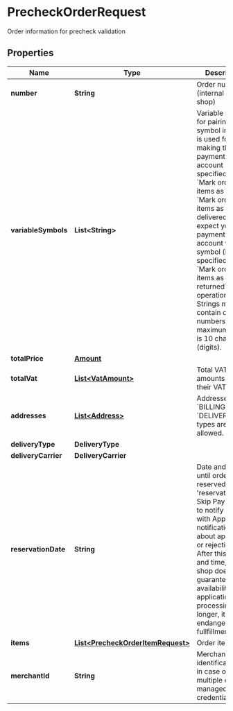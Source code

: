 

# PrecheckOrderRequest

Order information for precheck validation

## Properties

| Name | Type | Description | Notes |
|------------ | ------------- | ------------- | -------------|
|**number** | **String** | Order number (internal for e-shop) |  [optional] |
|**variableSymbols** | **List&lt;String&gt;** | Variable symbols for pairing. First symbol in array is used for making the payment to your account (if not specified later in &#x60;Mark order items as sent&#x60; or &#x60;Mark order items as delivered&#x60;) or we expect you make payment on our account with this symbol (if not specified later in &#x60;Mark order items as returned&#x60; operation). Strings must contain only numbers, maximum length is 10 characters (digits). |  [optional] |
|**totalPrice** | [**Amount**](Amount.md) |  |  [optional] |
|**totalVat** | [**List&lt;VatAmount&gt;**](VatAmount.md) | Total VAT amounts split by their VAT rates |  [optional] |
|**addresses** | [**List&lt;Address&gt;**](Address.md) | Addresses. Only &#x60;BILLING&#x60; and &#x60;DELIVERY&#x60; types are allowed. |  [optional] |
|**deliveryType** | **DeliveryType** |  |  [optional] |
|**deliveryCarrier** | **DeliveryCarrier** |  |  [optional] |
|**reservationDate** | **String** | Date and time until order is reserved.  Until &#39;reservationDate&#39; Skip Pay will try to notify partner with Application notification about approval or rejection.  After this date and time, e-shop does not guarantee items availability (if application processing is longer, it may endanger order fullfillment). |  [optional] |
|**items** | [**List&lt;PrecheckOrderItemRequest&gt;**](PrecheckOrderItemRequest.md) | Order items |  [optional] |
|**merchantId** | **String** | Merchant identification (ie. in case of multiple e-shops managed by one credentials) |  [optional] |



